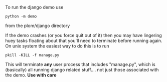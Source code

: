 To run the django demo use

```
python -m demo
```

from the plom/django directory


If the demo crashes (or you force quit out of it) then you may have
lingering huey tasks floating about that you'll need to terminate
before running again. On unix system the easiest way to do this is to
run

```
pkill -KILL -f manage.py
```

This will terminate **any** user process that includes "manage.py",
which is (basically) all running django related stuff.... not just
those associated with the demo. **Use with care**
